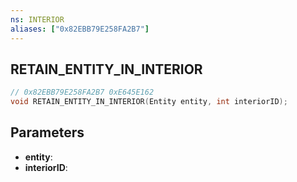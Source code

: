 ```yaml
---
ns: INTERIOR
aliases: ["0x82EBB79E258FA2B7"]
---
```

## RETAIN_ENTITY_IN_INTERIOR

```c
// 0x82EBB79E258FA2B7 0xE645E162
void RETAIN_ENTITY_IN_INTERIOR(Entity entity, int interiorID);
```


## Parameters
* **entity**: 
* **interiorID**: 

